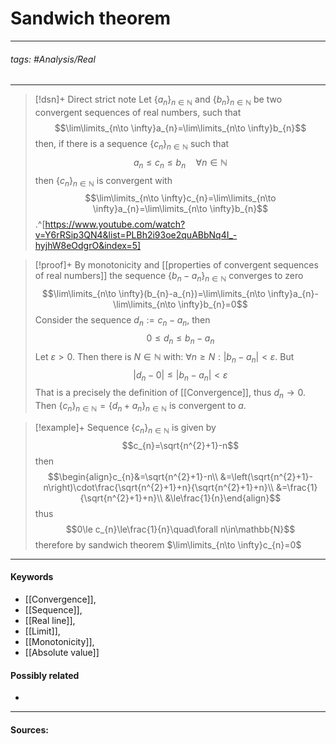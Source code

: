 # Sandwich theorem
***
###### tags: #Analysis/Real 
***
>[!dsn]+ Direct strict note
>Let $\{a_{n}\}_{n\in\mathbb{N}}$ and $\{b_{n}\}_{n\in\mathbb{N}}$ be two convergent sequences of real numbers, such that
>$$\lim\limits_{n\to \infty}a_{n}=\lim\limits_{n\to \infty}b_{n}$$
>then, if there is a sequence $\{c_{n}\}_{n\in\mathbb{N}}$ such that
>$$a_{n}\le c_{n}\le b_{n}\quad\forall n\in\mathbb{N}$$
>then $\{c_{n}\}_{n\in\mathbb{N}}$ is convergent with 
>$$\lim\limits_{n\to \infty}c_{n}=\lim\limits_{n\to \infty}a_{n}=\lim\limits_{n\to \infty}b_{n}$$
>.^[https://www.youtube.com/watch?v=Y6rRSip3QN4&list=PLBh2i93oe2quABbNq4I_-hyjhW8eOdgrO&index=5]

>[!proof]+
>By monotonicity and [[properties of convergent sequences of real numbers]] the sequence $\{b_{n}-a_{n}\}_{n\in\mathbb{N}}$ converges to zero
>$$\lim\limits_{n\to \infty}(b_{n}-a_{n})=\lim\limits_{n\to \infty}a_{n}-\lim\limits_{n\to \infty}b_{n}=0$$
>Consider the sequence $d_{n}:=c_{n}-a_{n}$, then
>$$0\le d_{n}\le b_{n}-a_{n}$$
>Let $\varepsilon>0$. Then there is $N\in\mathbb{N}$ with: $\forall n\ge N:|b_{n}-a_{n}|<\varepsilon$. But
>$$|d_{n}-0|\le|b_{n}-a_{n}|<\varepsilon$$
>That is a precisely the definition of [[Convergence]], thus $d_{n}\to0$.
>Then $\{c_{n}\}_{n\in\mathbb{N}}=\{d_{n}+a_{n}\}_{n\in\mathbb{N}}$ is convergent to $a$.

>[!example]+ 
>Sequence $\{c_{n}\}_{n\in\mathbb{N}}$ is given by 
>$$c_{n}=\sqrt{n^{2}+1}-n$$
>then
>$$\begin{align}c_{n}&=\sqrt{n^{2}+1}-n\\ &=\left(\sqrt{n^{2}+1}-n\right)\cdot\frac{\sqrt{n^{2}+1}+n}{\sqrt{n^{2}+1}+n}\\ &=\frac{1}{\sqrt{n^{2}+1}+n}\\ &\le\frac{1}{n}\end{align}$$
>thus
>$$0\le c_{n}\le\frac{1}{n}\quad\forall n\in\mathbb{N}$$
>therefore by sandwich theorem $\lim\limits_{n\to \infty}c_{n}=0$
***
#### Keywords
- [[Convergence]],
- [[Sequence]],
- [[Real line]],
- [[Limit]],
- [[Monotonicity]],
- [[Absolute value]]
#### Possibly related
- 
***
#### Sources: